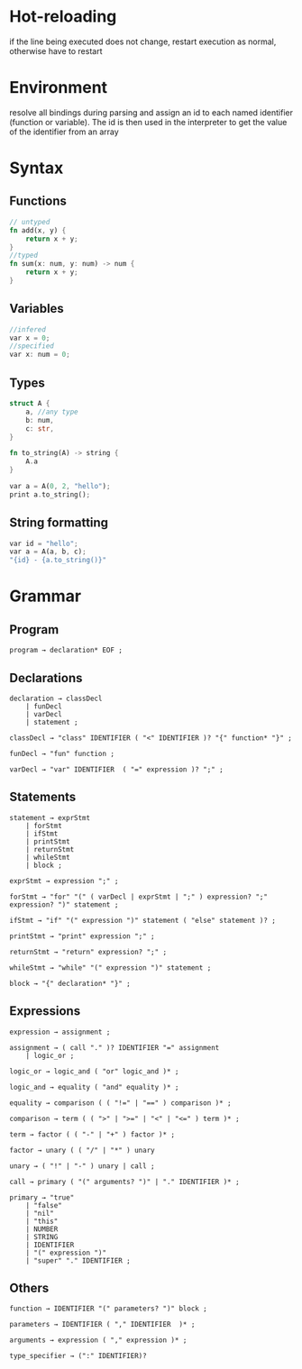 # Hot-reloading
if the line being executed does not change, restart execution as normal, otherwise have to restart

# Environment
resolve all bindings during parsing and assign an id to each named identifier (function or variable). The id is then used in the interpreter to get the value of the identifier from an array

# Syntax
## Functions
```rs
// untyped
fn add(x, y) {
	return x + y;
}
//typed
fn sum(x: num, y: num) -> num {
	return x + y;
}
```

## Variables
```rs
//infered
var x = 0;
//specified
var x: num = 0;
```

## Types
```rs
struct A {
	a, //any type
	b: num,
	c: str,
}

fn to_string(A) -> string {
	A.a
}

var a = A(0, 2, "hello");
print a.to_string();
```

## String formatting
```rs
var id = "hello";
var a = A(a, b, c);
"{id} - {a.to_string()}"
```


# Grammar
## Program
```text
program → declaration* EOF ;
```
## Declarations
```text
declaration → classDecl
	| funDecl
	| varDecl
	| statement ;

classDecl → "class" IDENTIFIER ( "<" IDENTIFIER )? "{" function* "}" ;

funDecl → "fun" function ;

varDecl → "var" IDENTIFIER  ( "=" expression )? ";" ;
```

## Statements
```text
statement → exprStmt
	| forStmt
	| ifStmt
	| printStmt
	| returnStmt
	| whileStmt
	| block ;

exprStmt → expression ";" ;

forStmt → "for" "(" ( varDecl | exprStmt | ";" ) expression? ";" expression? ")" statement ;

ifStmt → "if" "(" expression ")" statement ( "else" statement )? ;

printStmt → "print" expression ";" ;

returnStmt → "return" expression? ";" ;

whileStmt → "while" "(" expression ")" statement ;

block → "{" declaration* "}" ;
```

## Expressions
```
expression → assignment ;

assignment → ( call "." )? IDENTIFIER "=" assignment
	| logic_or ;

logic_or → logic_and ( "or" logic_and )* ;

logic_and → equality ( "and" equality )* ;

equality → comparison ( ( "!=" | "==" ) comparison )* ;

comparison → term ( ( ">" | ">=" | "<" | "<=" ) term )* ;

term → factor ( ( "-" | "+" ) factor )* ;

factor → unary ( ( "/" | "*" ) unary

unary → ( "!" | "-" ) unary | call ;

call → primary ( "(" arguments? ")" | "." IDENTIFIER )* ;

primary → "true"
	| "false"
	| "nil"
	| "this"
	| NUMBER
	| STRING
	| IDENTIFIER
	| "(" expression ")"
	| "super" "." IDENTIFIER ;
```

## Others
```text
function → IDENTIFIER "(" parameters? ")" block ;

parameters → IDENTIFIER ( "," IDENTIFIER  )* ;

arguments → expression ( "," expression )* ;

type_specifier → (":" IDENTIFIER)?
```